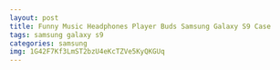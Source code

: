 ```yaml
---
layout: post
title: Funny Music Headphones Player Buds Samsung Galaxy S9 Case
tags: samsung galaxy s9
categories: samsung
img: 1G42F7Kf3LmST2bzU4eKcTZVe5KyQKGUq
---
```

